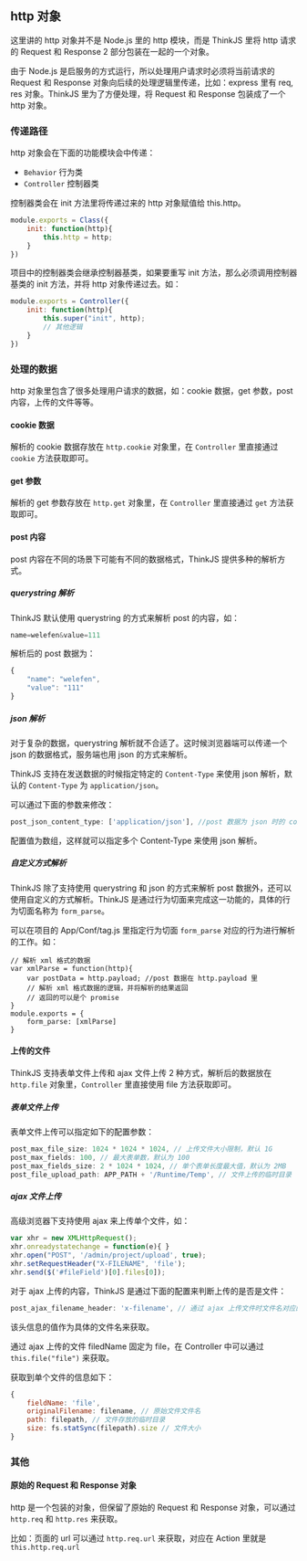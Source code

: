 ## http 对象

这里讲的 http 对象并不是 Node.js 里的 http 模块，而是 ThinkJS 里将 http 请求的 Request 和 Response 2 部分包装在一起的一个对象。

由于 Node.js 是启服务的方式运行，所以处理用户请求时必须将当前请求的 Request 和 Response 对象向后续的处理逻辑里传递，比如：express 里有 req, res 对象。ThinkJS 里为了方便处理，将 Request 和 Response 包装成了一个 http 对象。

### 传递路径

http 对象会在下面的功能模块会中传递：

* `Behavior` 行为类
* `Controller` 控制器类

控制器类会在 init 方法里将传递过来的 http 对象赋值给 this.http。

```js
module.exports = Class({
    init: function(http){
        this.http = http;
    }
})
```

项目中的控制器类会继承控制器基类，如果要重写 init 方法，那么必须调用控制器基类的 init 方法，并将 http 对象传递过去。如：

```js
module.exports = Controller({
    init: function(http){
        this.super("init", http);
        // 其他逻辑
    }
})
```

### 处理的数据

http 对象里包含了很多处理用户请求的数据，如：cookie 数据，get 参数，post 内容，上传的文件等等。

#### cookie 数据

解析的 cookie 数据存放在 `http.cookie` 对象里，在 `Controller` 里直接通过 `cookie` 方法获取即可。

#### get 参数

解析的 get 参数存放在 `http.get` 对象里，在 `Controller` 里直接通过 `get` 方法获取即可。

#### post 内容

post 内容在不同的场景下可能有不同的数据格式，ThinkJS 提供多种的解析方式。

##### querystring 解析

ThinkJS 默认使用 querystring 的方式来解析 post 的内容，如：

```js
name=welefen&value=111
```

解析后的 post 数据为：

```js
{
    "name": "welefen",
    "value": "111"
}
```

##### json 解析

对于复杂的数据，querystring 解析就不合适了。这时候浏览器端可以传递一个 json 的数据格式，服务端也用 json 的方式来解析。

ThinkJS 支持在发送数据的时候指定特定的 `Content-Type` 来使用 json 解析，默认的 `Content-Type` 为 `application/json`。

可以通过下面的参数来修改：

```js
post_json_content_type: ['application/json'], //post 数据为 json 时的 content-type
```

配置值为数组，这样就可以指定多个 Content-Type 来使用 json 解析。

##### 自定义方式解析

ThinkJS 除了支持使用 querystring 和 json 的方式来解析 post 数据外，还可以使用自定义的方式解析。ThinkJS 是通过行为切面来完成这一功能的，具体的行为切面名称为 `form_parse`。

可以在项目的 App/Conf/tag.js 里指定行为切面 `form_parse` 对应的行为进行解析的工作。如：

```
// 解析 xml 格式的数据
var xmlParse = function(http){
    var postData = http.payload; //post 数据在 http.payload 里
    // 解析 xml 格式数据的逻辑，并将解析的结果返回
    // 返回的可以是个 promise
}
module.exports = {
    form_parse: [xmlParse]
}
```

#### 上传的文件

ThinkJS 支持表单文件上传和 ajax 文件上传 2 种方式，解析后的数据放在 `http.file` 对象里，`Controller` 里直接使用 file 方法获取即可。

##### 表单文件上传

表单文件上传可以指定如下的配置参数：
```js
post_max_file_size: 1024 * 1024 * 1024, // 上传文件大小限制，默认 1G
post_max_fields: 100, // 最大表单数，默认为 100
post_max_fields_size: 2 * 1024 * 1024, // 单个表单长度最大值，默认为 2MB
post_file_upload_path: APP_PATH + '/Runtime/Temp', // 文件上传的临时目录
```

##### ajax 文件上传

高级浏览器下支持使用 ajax 来上传单个文件，如：
```js
var xhr = new XMLHttpRequest();
xhr.onreadystatechange = function(e){ }
xhr.open("POST", '/admin/project/upload', true);
xhr.setRequestHeader("X-FILENAME", 'file');
xhr.send($('#fileField')[0].files[0]);
```
对于 ajax 上传的内容，ThinkJS 是通过下面的配置来判断上传的是否是文件：

```js
post_ajax_filename_header: 'x-filename', // 通过 ajax 上传文件时文件名对应的 header，如果有这个 header 表示是文件上传
```
该头信息的值作为具体的文件名来获取。

通过 ajax 上传的文件 filedName 固定为 file，在 Controller 中可以通过 `this.file("file")` 来获取。

获取到单个文件的信息如下：

```js
{
    fieldName: 'file',
    originalFilename: filename, // 原始文件文件名
    path: filepath, // 文件存放的临时目录
    size: fs.statSync(filepath).size // 文件大小
}
```

### 其他

#### 原始的 Request 和 Response 对象

http 是一个包装的对象，但保留了原始的 Request 和 Response 对象，可以通过 `http.req` 和 `http.res` 来获取。

比如：页面的 url 可以通过 `http.req.url` 来获取，对应在 Action 里就是 `this.http.req.url`